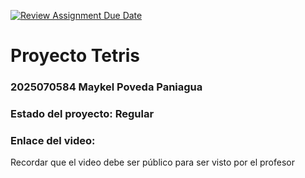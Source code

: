 [![Review Assignment Due Date](https://classroom.github.com/assets/deadline-readme-button-22041afd0340ce965d47ae6ef1cefeee28c7c493a6346c4f15d667ab976d596c.svg)](https://classroom.github.com/a/Et4r0lVo)
# Proyecto Tetris
### 2025070584 Maykel Poveda Paniagua

### Estado del proyecto: Regular
### Enlace del video:
Recordar que el video debe ser público para ser visto por el profesor
